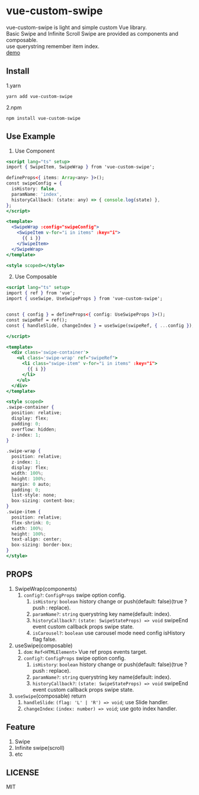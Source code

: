 # vue-custom-swipe

vue-custom-swipe is light and simple custom Vue library.  
Basic Swipe and Infinite Scroll Swipe are provided as components and composable.  
use querystring remember item index.  
[demo](https://yoonjonglyu.github.io/react-custom-swipe/)

## Install

1.yarn

```shell
yarn add vue-custom-swipe
```

2.npm

```shell
npm install vue-custom-swipe
```

## Use Example

1. Use Component

```jsx
<script lang="ts" setup>
import { SwipeItem, SwipeWrap } from 'vue-custom-swipe';

defineProps<{ items: Array<any> }>();
const swipeConfig = {
  isHistory: false,
  paramName: 'index',
  historyCallback: (state: any) => { console.log(state) },
};
</script>

<template>
  <SwipeWrap :config="swipeConfig">
    <SwipeItem v-for="i in items" :key="i">
      {{ i }}
    </SwipeItem>
  </SwipeWrap>
</template>

<style scoped></style>
```

2. Use Composable

```jsx
<script lang="ts" setup>
import { ref } from 'vue';
import { useSwipe, UseSwipeProps } from 'vue-custom-swipe';


const { config } = defineProps<{ config: UseSwipeProps }>();
const swipeRef = ref();
const { handleSlide, changeIndex } = useSwipe(swipeRef, { ...config });

</script>

<template>
  <div class='swipe-container'>
    <ul class='swipe-wrap' ref="swipeRef">
      <li class="swipe-item" v-for="i in items" :key="i">
        {{ i }}
      </li>
    </ul>
  </div>
</template>

<style scoped>
.swipe-container {
  position: relative;
  display: flex;
  padding: 0;
  overflow: hidden;
  z-index: 1;
}

.swipe-wrap {
  position: relative;
  z-index: 1;
  display: flex;
  width: 100%;
  height: 100%;
  margin: 0 auto;
  padding: 0;
  list-style: none;
  box-sizing: content-box;
}
.swipe-item {
  position: relative;
  flex-shrink: 0;
  width: 100%;
  height: 100%;
  text-align: center;
  box-sizing: border-box;
}
</style>
```

## PROPS

1. SwipeWrap(components)
   1. `config?`: `ConfigProps` swipe option config.
      1. `isHistory`: `boolean` history change or push(default: false)(true ? push : replace).
      2. `paramName?`: `string` querystring key name(default: index).
      3. `historyCallback?`: `(state: SwipeStateProps) => void` swipeEnd event custom callback props swipe state.
      4. `isCarousel?`: `boolean` use carousel mode need config isHistory flag false.
2. useSwipe(composable)
   1. `dom`: `Ref<HTMLElement>` Vue ref props events target.
   2. `config?`: `ConfigProps` swipe option config.
      1. `isHistory`: `boolean` history change or push(default: false)(true ? push : replace).
      2. `paramName?`: `string` querystring key name(default: index).
      3. `historyCallback?`: `(state: SwipeStateProps) => void` swipeEnd event custom callback props swipe state.
3. `useSwipe`(composable) return
   1. `handleSlide`: `(flag: 'L' | 'R') => void`; use Slide handler.
   2. `changeIndex`: `(index: number) => void`; use goto index handler.

## Feature

1. Swipe
2. Infinite swipe(scroll)
3. etc

## LICENSE

MIT
